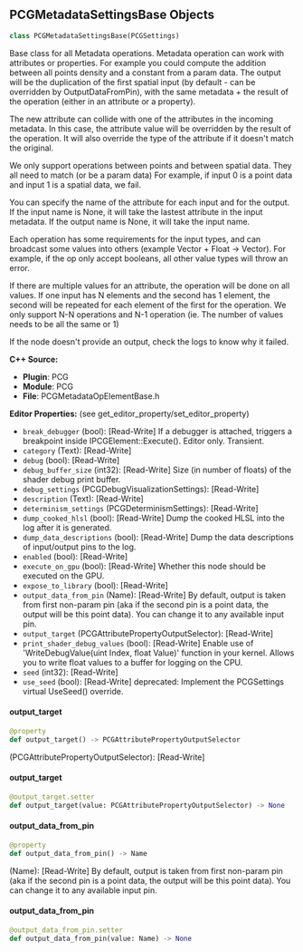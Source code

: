 ## PCGMetadataSettingsBase Objects

```python
class PCGMetadataSettingsBase(PCGSettings)
```

Base class for all Metadata operations.
Metadata operation can work with attributes or properties. For example you could compute the addition between all points density and a constant from
a param data.
The output will be the duplication of the first spatial input (by default - can be overridden by OutputDataFromPin),
with the same metadata + the result of the operation (either in an attribute or a property).

The new attribute can collide with one of the attributes in the incoming metadata. In this case, the attribute value will be overridden by the result
of the operation. It will also override the type of the attribute if it doesn't match the original.

We only support operations between points and between spatial data. They all need to match (or be a param data)
For example, if input 0 is a point data and input 1 is a spatial data, we fail.

You can specify the name of the attribute for each input and for the output.
If the input name is None, it will take the lastest attribute in the input metadata.
If the output name is None, it will take the input name.

Each operation has some requirements for the input types, and can broadcast some values into others (example Vector + Float -> Vector).
For example, if the op only accept booleans, all other value types will throw an error.

If there are multiple values for an attribute, the operation will be done on all values. If one input has N elements and the second has 1 element,
the second will be repeated for each element of the first for the operation. We only support N-N operations and N-1 operation (ie. The number of values
needs to be all the same or 1)

If the node doesn't provide an output, check the logs to know why it failed.

**C++ Source:**

- **Plugin**: PCG
- **Module**: PCG
- **File**: PCGMetadataOpElementBase.h

**Editor Properties:** (see get_editor_property/set_editor_property)

- ``break_debugger`` (bool):  [Read-Write] If a debugger is attached, triggers a breakpoint inside IPCGElement::Execute(). Editor only. Transient.
- ``category`` (Text):  [Read-Write]
- ``debug`` (bool):  [Read-Write]
- ``debug_buffer_size`` (int32):  [Read-Write] Size (in number of floats) of the shader debug print buffer.
- ``debug_settings`` (PCGDebugVisualizationSettings):  [Read-Write]
- ``description`` (Text):  [Read-Write]
- ``determinism_settings`` (PCGDeterminismSettings):  [Read-Write]
- ``dump_cooked_hlsl`` (bool):  [Read-Write] Dump the cooked HLSL into the log after it is generated.
- ``dump_data_descriptions`` (bool):  [Read-Write] Dump the data descriptions of input/output pins to the log.
- ``enabled`` (bool):  [Read-Write]
- ``execute_on_gpu`` (bool):  [Read-Write] Whether this node should be executed on the GPU.
- ``expose_to_library`` (bool):  [Read-Write]
- ``output_data_from_pin`` (Name):  [Read-Write] By default, output is taken from first non-param pin (aka if the second pin is a point data, the output will be this point data). You can change it to any available input pin.
- ``output_target`` (PCGAttributePropertyOutputSelector):  [Read-Write]
- ``print_shader_debug_values`` (bool):  [Read-Write] Enable use of 'WriteDebugValue(uint Index, float Value)' function in your kernel. Allows you to write float values to a buffer for logging on the CPU.
- ``seed`` (int32):  [Read-Write]
- ``use_seed`` (bool):  [Read-Write]
  deprecated: Implement the PCGSettings virtual UseSeed() override.

<a id="unreal.PCGMetadataSettingsBase.output_target"></a>

#### output_target

```python
@property
def output_target() -> PCGAttributePropertyOutputSelector
```

(PCGAttributePropertyOutputSelector):  [Read-Write]

<a id="unreal.PCGMetadataSettingsBase.output_target"></a>

#### output_target

```python
@output_target.setter
def output_target(value: PCGAttributePropertyOutputSelector) -> None
```

<a id="unreal.PCGMetadataSettingsBase.output_data_from_pin"></a>

#### output_data_from_pin

```python
@property
def output_data_from_pin() -> Name
```

(Name):  [Read-Write] By default, output is taken from first non-param pin (aka if the second pin is a point data, the output will be this point data). You can change it to any available input pin.

<a id="unreal.PCGMetadataSettingsBase.output_data_from_pin"></a>

#### output_data_from_pin

```python
@output_data_from_pin.setter
def output_data_from_pin(value: Name) -> None
```

<a id="unreal.PCGAttributeRemapSettings"></a>
